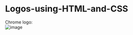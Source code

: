# Logos-using-HTML-and-CSS


Chrome logo: </br>
![image](https://user-images.githubusercontent.com/58852424/126745783-55f2936c-99ed-4636-aaba-dcee336645f2.png)


